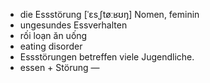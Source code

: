 - die Essstörung	[ˈɛsˌʃtøːʁʊŋ]	Nomen, feminin
- ungesundes Essverhalten
- rối loạn ăn uống
- eating disorder
- Essstörungen betreffen viele Jugendliche.
- essen + Störung	—
